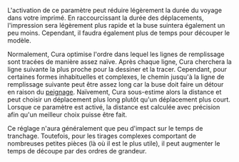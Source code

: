L'activation de ce paramètre peut réduire légèrement la durée du voyage dans votre imprimé. En raccourcissant la durée des déplacements, l'impression sera légèrement plus rapide et la buse suintera également un peu moins. Cependant, il faudra également plus de temps pour découper le modèle.

Normalement, Cura optimise l'ordre dans lequel les lignes de remplissage sont tracées de manière assez naïve. Après chaque ligne, Cura cherchera la ligne suivante la plus proche pour la dessiner et la tracer. Cependant, pour certaines formes inhabituelles et complexes, le chemin jusqu'à la ligne de remplissage suivante peut être assez long car la buse doit faire un détour en raison du [peignage](../travel/retraction_combing.md). Naïvement, Cura sous-estime alors la distance et peut choisir un déplacement plus long plutôt qu'un déplacement plus court. Lorsque ce paramètre est activé, la distance est calculée avec précision afin qu'un meilleur choix puisse être fait.

Ce réglage n'aura généralement que peu d'impact sur le temps de tranchage. Toutefois, pour les tirages complexes comportant de nombreuses petites pièces (là où il est le plus utile), il peut augmenter le temps de découpe par des ordres de grandeur.
